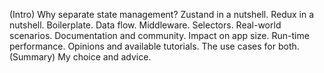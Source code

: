 (Intro) Why separate state management?
Zustand in a nutshell.
Redux in a nutshell.
Boilerplate.
Data flow.
Middleware.
Selectors. 
Real-world scenarios.
Documentation and community.
Impact on app size.
Run-time performance.
Opinions and available tutorials.
The use cases for both.
(Summary) My choice and advice.
